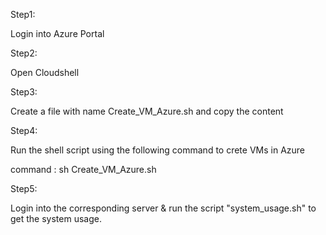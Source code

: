 Step1:

Login into Azure Portal

Step2:

Open Cloudshell

Step3:

Create a file with name Create_VM_Azure.sh and copy the content

Step4:

Run the shell script using the following command to crete VMs in Azure

command : sh Create_VM_Azure.sh

Step5:

Login into the corresponding server & run the script "system_usage.sh" to get the system usage.

